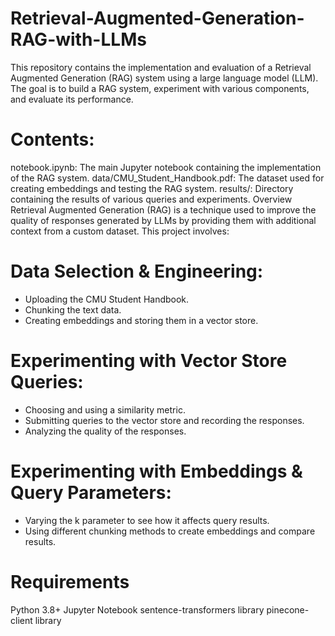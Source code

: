 # Retrieval-Augmented-Generation-RAG-with-LLMs

This repository contains the implementation and evaluation of a Retrieval Augmented Generation (RAG) system using a large language model (LLM). The goal is to build a RAG system, experiment with various components, and evaluate its performance.

# Contents:
notebook.ipynb: The main Jupyter notebook containing the implementation of the RAG system.
data/CMU_Student_Handbook.pdf: The dataset used for creating embeddings and testing the RAG system.
results/: Directory containing the results of various queries and experiments.
Overview
Retrieval Augmented Generation (RAG) is a technique used to improve the quality of responses generated by LLMs by providing them with additional context from a custom dataset. This project involves:

# Data Selection & Engineering:
- Uploading the CMU Student Handbook.
- Chunking the text data.
- Creating embeddings and storing them in a vector store.

# Experimenting with Vector Store Queries:
- Choosing and using a similarity metric.
- Submitting queries to the vector store and recording the responses.
- Analyzing the quality of the responses.

# Experimenting with Embeddings & Query Parameters:
- Varying the k parameter to see how it affects query results.
- Using different chunking methods to create embeddings and compare results.

# Requirements
Python 3.8+
Jupyter Notebook
sentence-transformers library
pinecone-client library
